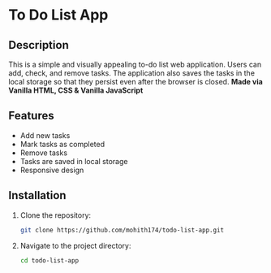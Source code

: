 # To Do List App

## Description
This is a simple and visually appealing to-do list web application. Users can add, check, and remove tasks. The application also saves the tasks in the local storage so that they persist even after the browser is closed. 
**Made via Vanilla HTML, CSS & Vanilla JavaScript**

## Features
- Add new tasks
- Mark tasks as completed
- Remove tasks
- Tasks are saved in local storage
- Responsive design


## Installation
1. Clone the repository:
    ```bash
    git clone https://github.com/mohith174/todo-list-app.git
    ```
2. Navigate to the project directory:
    ```bash
    cd todo-list-app
    ```
